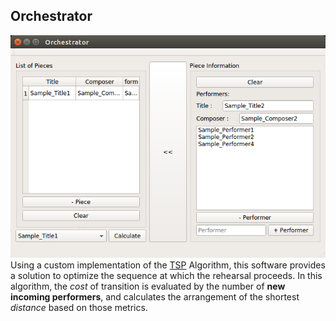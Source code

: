 ## Orchestrator

![UI](Images/UI.png)
Using a custom implementation of the [TSP](https://en.wikipedia.org/wiki/Travelling_salesman_problem) Algorithm, this software provides a solution to optimize the sequence at which the rehearsal proceeds.
In this algorithm, the *cost* of transition is evaluated by the number of **new incoming performers**,
and calculates the arrangement of the shortest *distance* based on those metrics.

